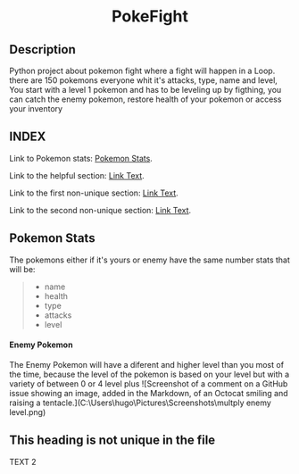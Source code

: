 <h1 align=center>PokeFight</h1>

## Description
Python project about pokemon fight where a fight will happen in a Loop.
there are 150 pokemons everyone whit it's attacks, type, name and level, You start with a level 1 pokemon and has to be leveling up by figthing,
you can catch the enemy pokemon, restore health of your pokemon or access your inventory

## INDEX
Link to Pokemon stats: [Pokemon Stats](#pokemon-stats).

Link to the helpful section: [Link Text](#thisll--be-a-helpful-section-about-the-greek-letter-Θ).

Link to the first non-unique section: [Link Text](#this-heading-is-not-unique-in-the-file).

Link to the second non-unique section: [Link Text](#this-heading-is-not-unique-in-the-file-1).


## Pokemon Stats
The pokemons either if it's yours or enemy have the same number stats that will be:
> * name
> * health
> * type
> * attacks
> * level
#### Enemy Pokemon
The Enemy Pokemon will have a diferent and higher level than you most of the time,
because the level of the pokemon is based on your level but with a variety of between 0 or 4 level plus
![Screenshot of a comment on a GitHub issue showing an image, added in the Markdown, of an Octocat smiling and raising a tentacle.](C:\Users\hugo\Pictures\Screenshots\multply enemy level.png)

## This heading is not unique in the file

TEXT 2


